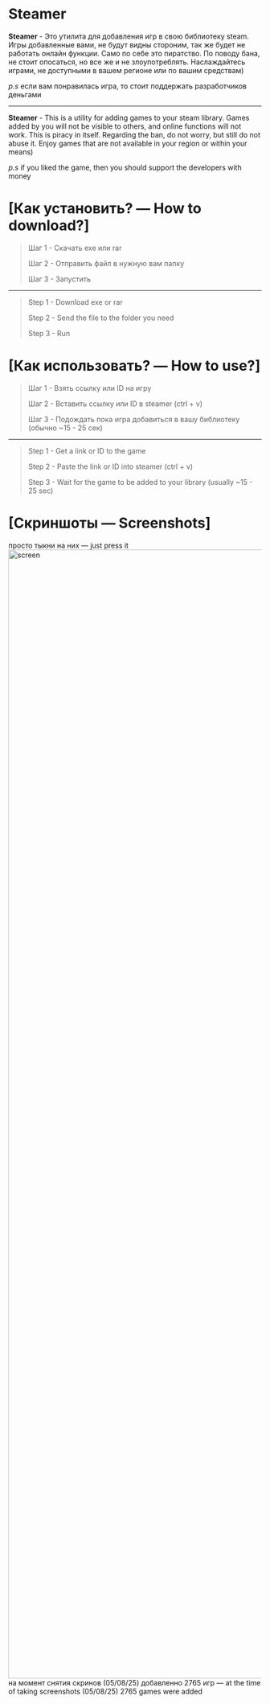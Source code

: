 # Steamer


**Steamer** - Это утилита для добавления игр в свою библиотеку steam. Игры добавленные вами,  не будут видны стороним, так же будет не работать онлайн функции. Само по себе это пиратство. По поводу бана, не стоит опосаться, но все же и не злоупотреблять. Наслаждайтесь играми, не доступными в вашем регионе или по вашим средствам)

*p.s* если вам понравилась игра, то стоит поддержать разработчиков деньгами


-----------------------------------------------------------------------------------------------------------------------------------------------------------------------------------------------------------------------------------------------------------------------------

**Steamer** - This is a utility for adding games to your steam library. Games added by you will not be visible to others, and online functions will not work. This is piracy in itself. Regarding the ban, do not worry, but still do not abuse it. Enjoy games that are not available in your region or within your means)

*p.s* if you liked the game, then you should support the developers with money







# [Как установить? — How to download?]
>Шаг 1 - Скачать exe или rar
>
>Шаг 2 - Отправить файл в нужную вам папку
>
>Шаг 3 - Запустить 

---------------------------------------------------------
>Step 1 - Download exe or rar
>
>Step 2 - Send the file to the folder you need
>
>Step 3 - Run






# [Как использовать? — How to use?]
>Шаг 1 - Взять ссылку или ID на игру
>
>Шаг 2 - Вставить ссылку или ID в steamer (ctrl + v)
>
>Шаг 3 - Подождать пока игра добавиться в вашу библиотеку (обычно ~15 - 25 сек)

---------------------------------------------------------

>Step 1 - Get a link or ID to the game
>
>Step 2 - Paste the link or ID into steamer (ctrl + v)
>
>Step 3 - Wait for the game to be added to your library (usually ~15 - 25 sec)






# [Скриншоты — Screenshots]
просто тыкни на них — just press it
<img width="3933" height="2246" alt="screen" src="https://github.com/user-attachments/assets/8435b946-3ecc-48ed-bbfb-4f77274fb630" />
на момент снятия скринов (05/08/25) добавленно 2765 игр — at the time of taking screenshots (05/08/25) 2765 games were added
